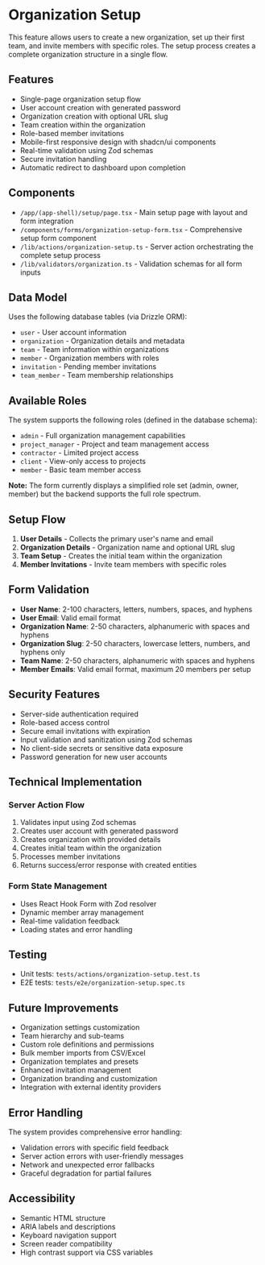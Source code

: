 # Organization Setup

This feature allows users to create a new organization, set up their first team, and invite members with specific roles. The setup process creates a complete organization structure in a single flow.

## Features

- Single-page organization setup flow
- User account creation with generated password
- Organization creation with optional URL slug
- Team creation within the organization
- Role-based member invitations
- Mobile-first responsive design with shadcn/ui components
- Real-time validation using Zod schemas
- Secure invitation handling
- Automatic redirect to dashboard upon completion

## Components

- `/app/(app-shell)/setup/page.tsx` - Main setup page with layout and form integration
- `/components/forms/organization-setup-form.tsx` - Comprehensive setup form component
- `/lib/actions/organization-setup.ts` - Server action orchestrating the complete setup process
- `/lib/validators/organization.ts` - Validation schemas for all form inputs

## Data Model

Uses the following database tables (via Drizzle ORM):

- `user` - User account information
- `organization` - Organization details and metadata
- `team` - Team information within organizations
- `member` - Organization members with roles
- `invitation` - Pending member invitations
- `team_member` - Team membership relationships

## Available Roles

The system supports the following roles (defined in the database schema):

- `admin` - Full organization management capabilities
- `project_manager` - Project and team management access
- `contractor` - Limited project access
- `client` - View-only access to projects
- `member` - Basic team member access

**Note:** The form currently displays a simplified role set (admin, owner, member) but the backend supports the full role spectrum.

## Setup Flow

1. **User Details** - Collects the primary user's name and email
2. **Organization Details** - Organization name and optional URL slug
3. **Team Setup** - Creates the initial team within the organization
4. **Member Invitations** - Invite team members with specific roles

## Form Validation

- **User Name**: 2-100 characters, letters, numbers, spaces, and hyphens
- **User Email**: Valid email format
- **Organization Name**: 2-50 characters, alphanumeric with spaces and hyphens
- **Organization Slug**: 2-50 characters, lowercase letters, numbers, and hyphens only
- **Team Name**: 2-50 characters, alphanumeric with spaces and hyphens
- **Member Emails**: Valid email format, maximum 20 members per setup

## Security Features

- Server-side authentication required
- Role-based access control
- Secure email invitations with expiration
- Input validation and sanitization using Zod schemas
- No client-side secrets or sensitive data exposure
- Password generation for new user accounts

## Technical Implementation

### Server Action Flow

1. Validates input using Zod schemas
2. Creates user account with generated password
3. Creates organization with provided details
4. Creates initial team within the organization
5. Processes member invitations
6. Returns success/error response with created entities

### Form State Management

- Uses React Hook Form with Zod resolver
- Dynamic member array management
- Real-time validation feedback
- Loading states and error handling

## Testing

- Unit tests: `tests/actions/organization-setup.test.ts`
- E2E tests: `tests/e2e/organization-setup.spec.ts`

## Future Improvements

- Organization settings customization
- Team hierarchy and sub-teams
- Custom role definitions and permissions
- Bulk member imports from CSV/Excel
- Organization templates and presets
- Enhanced invitation management
- Organization branding and customization
- Integration with external identity providers

## Error Handling

The system provides comprehensive error handling:

- Validation errors with specific field feedback
- Server action errors with user-friendly messages
- Network and unexpected error fallbacks
- Graceful degradation for partial failures

## Accessibility

- Semantic HTML structure
- ARIA labels and descriptions
- Keyboard navigation support
- Screen reader compatibility
- High contrast support via CSS variables
